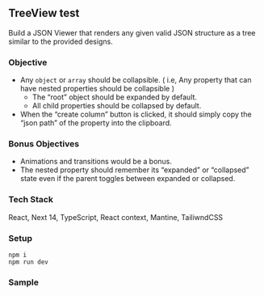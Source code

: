 ## TreeView test

Build a JSON Viewer that renders any given valid JSON structure as a tree similar to the provided designs.

### Objective

- Any `object` or `array` should be collapsible. ( i.e, Any property that can have nested properties should be collapsible )
  - The “root” object should be expanded by default.
  - All child properties should be collapsed by default.
- When the “create column” button is clicked, it should simply copy the “json path” of the property into the clipboard.

### Bonus Objectives

- Animations and transitions would be a bonus.
- The nested property should remember its “expanded” or “collapsed” state even if the parent toggles between expanded or collapsed.

### Tech Stack

React, Next 14, TypeScript, React context, Mantine, TailiwndCSS

### Setup

```
npm i
npm run dev
```

### Sample
